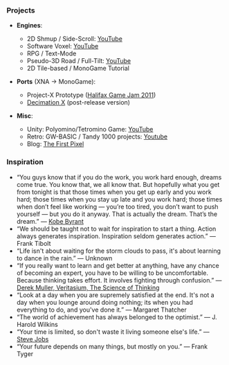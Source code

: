 ### Projects

- **Engines**:
  - 2D Shmup / Side-Scroll: [YouTube](https://www.youtube.com/playlist?list=PLjnbT4UISq0Y_7IAN_zUzxgZnfhXxo_0Q)
  - Software Voxel: [YouTube](https://www.youtube.com/playlist?list=PLjnbT4UISq0bQF1g85tE9jTrKfEtdRYlY)
  - RPG / Text-Mode
  - Pseudo-3D Road / Full-Tilt: [YouTube](https://www.youtube.com/playlist?list=PLjnbT4UISq0bnfd1RC3M4PgTgkmhlkikV)
  - 2D Tile-based / MonoGame Tutorial

- **Ports** (XNA -> MonoGame):
  - Project-X Prototype ([Halifax Game Jam 2011](http://xona.com/2011/06/27.html))
  - [Decimation X](http://xona.com/games/decimationx/) (post-release version)

- **Misc**:
  - Unity: Polyomino/Tetromino Game: [YouTube](https://www.youtube.com/playlist?list=PLjnbT4UISq0aiCTUj4movS4tsn5QkuPSD)
  - Retro: GW-BASIC / Tandy 1000 projects: [Youtube](https://www.youtube.com/playlist?list=PLjnbT4UISq0bMjb81xFBIWOLhBKFCVkuB)
  - Blog: [The First Pixel](http://thefirstpixel.com/)

### Inspiration

- “You guys know that if you do the work, you work hard enough, dreams come true. You know that, we all know that. But hopefully what you get from tonight is that those times when you get up early and you work hard; those times when you stay up late and you work hard; those times when don’t feel like working — you’re too tired, you don’t want to push yourself — but you do it anyway. That is actually the dream. That’s the dream.” — [Kobe Byrant](https://www.youtube.com/watch?v=k2Qpl1Q3OkA&t=4m50s)
- “We should be taught not to wait for inspiration to start a thing. Action always generates inspiration. Inspiration seldom generates action.” — Frank Tibolt
- “Life isn't about waiting for the storm clouds to pass, it's about learning to dance in the rain.” — Unknown
- “If you really want to learn and get better at anything, have any chance of becoming an expert, you have to be willing to be uncomfortable. Because thinking takes effort. It involves fighting through confusion.” — [Derek Muller, Veritasium, The Science of Thinking](https://www.youtube.com/watch?v=UBVV8pch1dM&t=694s)
- “Look at a day when you are supremely satisfied at the end. It's not a day when you lounge around doing nothing; its when you had everything to do, and you've done it.” — Margaret Thatcher
- “The world of achievement has always belonged to the optimist.” — J. Harold Wilkins
- “Your time is limited, so don't waste it living someone else's life.” — [Steve Jobs](https://www.youtube.com/results?search_query=steve+jobs+commencement+speech)
- “Your future depends on many things, but mostly on you.” — Frank Tyger
